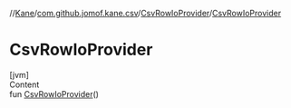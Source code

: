 //[Kane](../../index.md)/[com.github.jomof.kane.csv](../index.md)/[CsvRowIoProvider](index.md)/[CsvRowIoProvider](-csv-row-io-provider.md)



# CsvRowIoProvider  
[jvm]  
Content  
fun [CsvRowIoProvider](-csv-row-io-provider.md)()  



